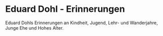 # Eduard Dohl - Erinnerungen

Eduard Dohls Erinnerungen an Kindheit, Jugend, Lehr- und Wanderjahre, Junge Ehe und Hohes Alter.

